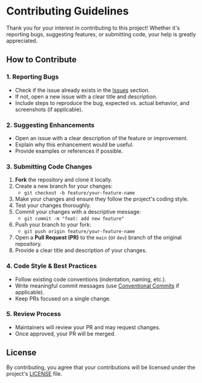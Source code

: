 # Contributing Guidelines  

Thank you for your interest in contributing to this project! Whether it's reporting bugs, suggesting features, or submitting code, your help is greatly appreciated.  

## How to Contribute  

### 1. Reporting Bugs  
- Check if the issue already exists in the [Issues](https://github.com/luizcartolano/legislative-data-challenge/issues) section.  
- If not, open a new issue with a clear title and description.  
- Include steps to reproduce the bug, expected vs. actual behavior, and screenshots (if applicable).  

### 2. Suggesting Enhancements  
- Open an issue with a clear description of the feature or improvement.  
- Explain why this enhancement would be useful.  
- Provide examples or references if possible.  

### 3. Submitting Code Changes  
1. **Fork** the repository and clone it locally.  
2. Create a new branch for your changes:  
   - `git checkout -b feature/your-feature-name`  
3. Make your changes and ensure they follow the project's coding style.  
4. Test your changes thoroughly.  
5. Commit your changes with a descriptive message:  
   - `git commit -m "feat: add new feature"`  
6. Push your branch to your fork:  
   - `git push origin feature/your-feature-name`  
7. Open a **Pull Request (PR)** to the `main` (or `dev`) branch of the original repository.  
8. Provide a clear title and description of your changes.  

### 4. Code Style & Best Practices  
- Follow existing code conventions (indentation, naming, etc.).  
- Write meaningful commit messages (use [Conventional Commits](https://www.conventionalcommits.org/) if applicable).  
- Keep PRs focused on a single change.  

### 5. Review Process  
- Maintainers will review your PR and may request changes.  
- Once approved, your PR will be merged.  

## License  
By contributing, you agree that your contributions will be licensed under the project's [LICENSE](LICENSE) file.  
